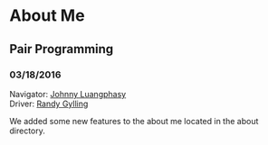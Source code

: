# About Me

## Pair Programming

### 03/18/2016

Navigator: [Johnny Luangphasy](https://github.com/jluangphasy) <br> Driver: [Randy Gylling](https://github.com/rgylling)

We added some new features to the about me located in the about directory.
